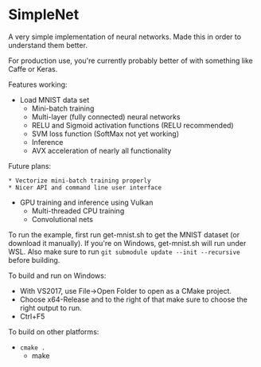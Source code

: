 SimpleNet
=========

A very simple implementation of neural networks. Made this in order to understand them better.

For production use, you're currently probably better of with something like Caffe or Keras.

Features working:

  * Load MNIST data set
	* Mini-batch training
	* Multi-layer (fully connected) neural networks
	* RELU and Sigmoid activation functions (RELU recommended)
	* SVM loss function (SoftMax not yet working)
	* Inference
	* AVX acceleration of nearly all functionality

Future plans:

	* Vectorize mini-batch training properly
	* Nicer API and command line user interface
  * GPU training and inference using Vulkan
	* Multi-threaded CPU training
	* Convolutional nets

To run the example, first run get-mnist.sh to get the MNIST dataset (or download it manually). If you're on Windows, get-mnist.sh will run under WSL. Also make sure to run ```git submodule update --init --recursive``` before building.


To build and run on Windows:

  * With VS2017, use File->Open Folder to open as a CMake project.
  * Choose x64-Release and to the right of that make sure to choose the right output to run.
  * Ctrl+F5

To build on other platforms:

  * ```cmake .```
	* make
